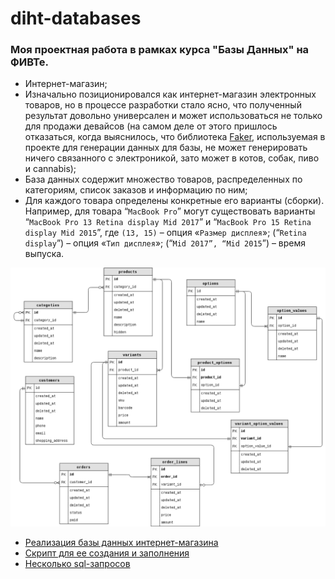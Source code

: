 # diht-databases

### Моя проектная работа в рамках курса "Базы Данных" на ФИВТе.

-	Интернет-магазин;  
-	Изначально позиционировался как интернет-магазин электронных товаров, но в процессе разработки стало ясно, что полученный результат довольно универсален и может использоваться не только для продажи девайсов (на самом деле от этого пришлось отказаться, когда выяснилось, что библиотека [Faker](https://github.com/stympy/faker), используемая в проекте для генерации данных для базы, не может генерировать ничего связанного с электроникой, зато может в котов, собак, пиво и cannabis);  
-	База данных содержит множество товаров, распределенных по категориям, список заказов и информацию по ним;  
-	Для каждого товара определены конкретные его варианты (сборки). Например, для товара “`MacBook Pro`” могут существовать варианты “`MacBook Pro 13 Retina display Mid 2017`” и “`MacBook Pro 15 Retina display Mid 2015`”, где `(13, 15)` – опция «`Размер дисплея`»; (“`Retina display`”) – опция «`Тип дисплея`»; (“`Mid 2017”, “Mid 2015`”) – время выпуска.  

![Database scheme](scheme.png)

+ [Реализация базы данных интернет-магазина](https://github.com/alenmarz/diht-databases/blob/master/shop.sql)
+ [Cкрипт для ее создания и заполнения](https://github.com/alenmarz/diht-databases/blob/master/Rakefile)
+ [Несколько sql-запросов](https://github.com/alenmarz/diht-databases/blob/master/my.sql)
